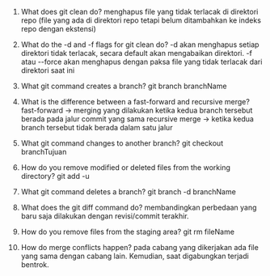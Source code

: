 1. What does git clean do?
    menghapus file yang tidak terlacak di direktori repo (file yang ada di direktori repo tetapi belum ditambahkan ke indeks repo dengan ekstensi)

2. What do the -d and -f flags for git clean do?
    -d akan menghapus setiap direktori tidak terlacak, secara default akan mengabaikan direktori.
    -f atau --force akan menghapus dengan paksa file yang tidak terlacak dari direktori saat ini

3. What git command creates a branch?
    git branch branchName

4. What is the difference between a fast-forward and recursive merge?
    fast-forward -> merging yang dilakukan ketika kedua branch tersebut berada pada jalur commit yang sama
    recursive merge -> ketika kedua branch tersebut tidak berada dalam satu jalur

5. What git command changes to another branch?
    git checkout branchTujuan

6. How do you remove modified or deleted files from the working directory?
    git add -u    

7. What git command deletes a branch?
    git branch -d branchName

8. What does the git diff command do?
    membandingkan perbedaan yang baru saja dilakukan dengan revisi/commit terakhir.

9. How do you remove files from the staging area?
    git rm fileName

10. How do merge conflicts happen?
    pada cabang yang dikerjakan ada file yang sama dengan cabang lain. Kemudian, saat digabungkan terjadi bentrok.